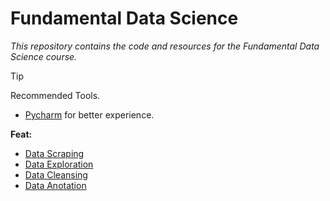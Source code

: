 # Fundamental Data Science
*This repository contains the code and resources for the Fundamental Data Science course.*

> [!TIP]
> Recommended Tools.
> - [Pycharm](https://www.jetbrains.com/pycharm/) for better experience.


**Feat:**
- [Data Scraping](https://github.com/ekovegeance/fds-digitalent/blob/main/data-scraping.ipynb)
- [Data Exploration]()
- [Data Cleansing]()
- [Data Anotation]()